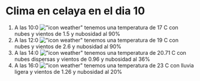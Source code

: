 # Clima en celaya en el dia 10

1. A las 10:0 !["icon weather"](http://openweathermap.org/img/w/04d.png) tenemos una temperatura de 17 C con nubes y  vientos de 1.5 y nubosidad al 90%
1. A las 12:0 !["icon weather"](http://openweathermap.org/img/w/04d.png) tenemos una temperatura de 19 C con nubes y  vientos de 2.6 y nubosidad al 90%
1. A las 14:0 !["icon weather"](http://openweathermap.org/img/w/03d.png) tenemos una temperatura de 20.71 C con nubes dispersas y  vientos de 0.96 y nubosidad al 36%
1. A las 16:0 !["icon weather"](http://openweathermap.org/img/w/10d.png) tenemos una temperatura de 23 C con lluvia ligera y  vientos de 1.26 y nubosidad al 20%
